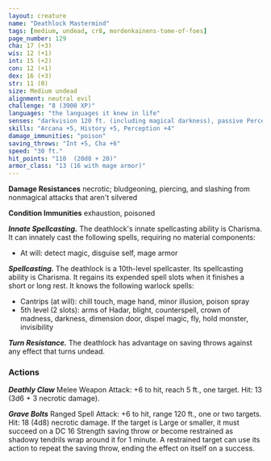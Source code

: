 ```yaml
---
layout: creature
name: "Deathlock Mastermind"
tags: [medium, undead, cr8, mordenkainens-tome-of-foes]
page_number: 129
cha: 17 (+3)
wis: 12 (+1)
int: 15 (+2)
con: 12 (+1)
dex: 16 (+3)
str: 11 (0)
size: Medium undead
alignment: neutral evil
challenge: "8 (3900 XP)"
languages: "the languages it knew in life"
senses: "darkvision 120 ft. (including magical darkness), passive Perception 14"
skills: "Arcana +5, History +5, Perception +4"
damage_immunities: "poison"
saving_throws: "Int +5, Cha +6"
speed: "30 ft."
hit_points: "110  (20d8 + 20)"
armor_class: "13 (16 with mage armor)"
---
```


**Damage Resistances** necrotic; bludgeoning, piercing, and slashing from nonmagical attacks that aren't silvered

**Condition Immunities** exhaustion, poisoned

***Innate Spellcasting.*** The deathlock's innate spellcasting ability is Charisma. It can innately cast the following spells, requiring no material components:
* At will: detect magic, disguise self, mage armor

***Spellcasting.*** The deathlock is a 10th-level spellcaster. Its spellcasting ability is Charisma. It regains its expended spell slots when it finishes a short or long rest. It knows the following warlock spells:
* Cantrips (at will): chill touch, mage hand, minor illusion, poison spray
* 5th level (2 slots): arms of Hadar, blight, counterspell, crown of madness, darkness, dimension door, dispel magic, fly, hold monster, invisibility

***Turn Resistance.*** The deathlock has advantage on saving throws against any effect that turns undead.

### Actions

***Deathly Claw*** Melee Weapon Attack: +6 to hit, reach 5 ft., one target. Hit: 13 (3d6 + 3 necrotic damage).

***Grave Bolts*** Ranged Spell Attack: +6 to hit, range 120 ft., one or two targets. Hit: 18 (4d8) necrotic damage. If the target is Large or smaller, it must succeed on a DC 16 Strength saving throw or become restrained as shadowy tendrils wrap around it for 1 minute. A restrained target can use its action to repeat the saving throw, ending the effect on itself on a success.